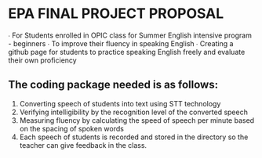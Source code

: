 # EPA FINAL PROJECT PROPOSAL #


∙ For Students enrolled in OPIC class for Summer English intensive program - beginners
∙ To improve their fluency in speaking English
∙ Creating a github page for students to practice speaking English freely and evaluate their own proficiency

## The coding package needed is as follows: 
1.	Converting speech of students into text using STT technology
2.	Verifying intelligibility by the recognition level of the converted speech
3.	Measuring fluency by calculating the speed of speech per minute based on the spacing of spoken words
4.	Each speech of students is recorded and stored in the directory so the teacher can give feedback in the class.

